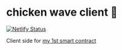 # chicken wave client 👋 

[![Netlify Status](https://api.netlify.com/api/v1/badges/c4b25690-af22-4d15-9986-404f753e27a9/deploy-status)](https://app.netlify.com/sites/chicken-wave/deploys)

Client side for [my 1st smart contract](https://github.com/nuggetnchill/chicken-wave)
